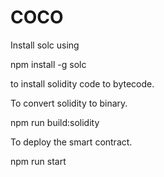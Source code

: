 # COCO

Install solc using

npm install -g solc

to install solidity code to bytecode.

To convert solidity to binary.

npm run build:solidity

To deploy the smart contract.

npm run start
